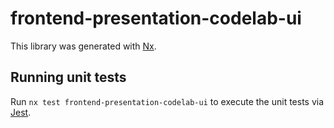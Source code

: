# frontend-presentation-codelab-ui

This library was generated with [Nx](https://nx.dev).

## Running unit tests

Run `nx test frontend-presentation-codelab-ui` to execute the unit tests via [Jest](https://jestjs.io).
